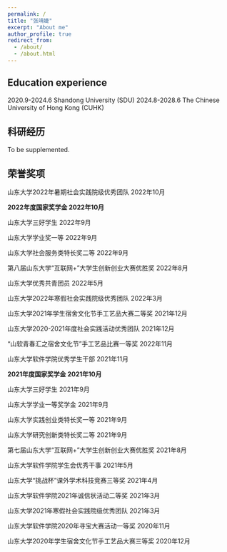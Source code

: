 ```yaml
---
permalink: /
title: "张靖婕"
excerpt: "About me"
author_profile: true
redirect_from: 
  - /about/
  - /about.html
---
```


## Education experience
<span>2020.9-2024.6 Shandong University (SDU)</span>
2024.8-2028.6 The Chinese University of Hong Kong (CUHK)


## 科研经历
To be supplemented.


## 荣誉奖项

<span style='font-size:14px'>山东大学2022年暑期社会实践院级优秀团队  2022年10月</span>

<span style='font-size:14px'>**2022年度国家奖学金  2022年10月**</span>

<span style='font-size:14px'>山东大学三好学生  2022年9月</span>

<span style='font-size:14px'>山东大学学业奖一等  2022年9月</span>

<span style='font-size:14px'>山东大学社会服务类特长奖二等  2022年9月</span>

<span style='font-size:14px'>第八届山东大学“互联网+”大学生创新创业大赛优胜奖  2022年8月</span>

<span style='font-size:14px'>山东大学优秀共青团员  2022年5月</span>

<span style='font-size:14px'>山东大学2022年寒假社会实践院级优秀团队  2022年3月</span>

<span style='font-size:14px'>山东大学2021年学生宿舍文化节手工艺品大赛二等奖  2021年12月</span>

<span style='font-size:14px'>山东大学2020-2021年度社会实践活动优秀团队  2021年12月</span>

<span style='font-size:14px'>“山软青春汇之宿舍文化节”手工艺品比赛一等奖  2022年11月</span>

<span style='font-size:14px'>山东大学软件学院优秀学生干部  2021年11月</span>

<span style='font-size:14px'>**2021年度国家奖学金  2021年10月**</span>

<span style='font-size:14px'>山东大学三好学生  2021年9月</span>

<span style='font-size:14px'>山东大学学业一等奖学金  2021年9月</span>

<span style='font-size:14px'>山东大学实践创业类特长奖一等  2021年9月</span>

<span style='font-size:14px'>山东大学研究创新类特长奖二等  2021年9月</span>

<span style='font-size:14px'>第七届山东大学“互联网+”大学生创新创业大赛优胜奖  2021年8月</span>

<span style='font-size:14px'>山东大学软件学院学生会优秀干事  2021年5月</span>

<span style='font-size:14px'>山东大学“挑战杯”课外学术科技竞赛三等奖  2021年4月</span>

<span style='font-size:14px'>山东大学软件学院2021年诚信状活动二等奖  2021年3月</span>

<span style='font-size:14px'>山东大学2021年寒假社会实践院级优秀团队  2021年3月</span>

<span style='font-size:14px'>山东大学软件学院2020年寻宝大赛活动一等奖  2020年11月</span>

<span style='font-size:14px'>山东大学2020年学生宿舍文化节手工艺品大赛三等奖  2020年12月</span>
